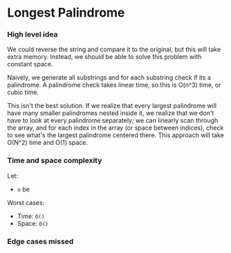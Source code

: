 # Longest Palindrome

### High level idea

We could reverse the string and compare it to the original, but this will take extra memory.  Instead, we should be able to solve this problem with constant space.  

Naively, we generate all substrings and for each substring check if its a palindrome.  A palindrome check takes linear time, so this is O(n^3) time, or cubic time.  

This isn't the best solution.  If we realize that every largest palindrome will have many smaller palindromes nested inside it, we realize that we don't have to look at every palindrome separately; we can linearly scan through the array, and for each index in the array (or space between indices), check to see what's the largest palindrome centered there.  This approach will take O(N^2) time and O(1) space.  

### Time and space complexity

Let: <br>

- `n` be <br>

Worst cases: <br>

- Time: `O()` <br>
- Space: `O()`

### Edge cases missed

